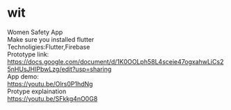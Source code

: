 # wit
Women Safety App<br>
Make sure you installed flutter <br>
Technoligies:Flutter,Firebase<br>
Prototype link:<br>
https://docs.google.com/document/d/1K0OOLph58L4sceie47ogxahwLiCs25nHUsJHIPbwLzg/edit?usp=sharing<br>
App demo:<br>
https://youtu.be/Olrs0P1hdNg<br>
Protype explaination<br>
https://youtu.be/SFkkg4nO0G8<br>

